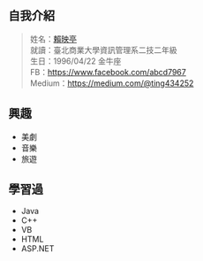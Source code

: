 自我介紹 
---

> 姓名：[賴映亭](https://www.facebook.com/abcd7967) <br>
> 就讀：臺北商業大學資訊管理系二技二年級 <br>
> 生日：1996/04/22 金牛座   <br>
> FB：<https://www.facebook.com/abcd7967>  <br>
> Medium：<https://medium.com/@ting434252>

## 興趣
+ 美劇
+ 音樂
+ 旅遊

## 學習過
+ Java
+ C++
+ VB
+ HTML
+ ASP.NET

